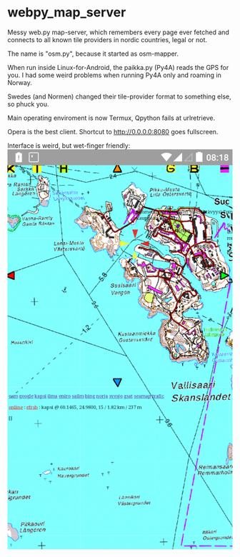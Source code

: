 # webpy_map_server

Messy web.py map-server, which remembers every page ever fetched and connects to all known tile providers in nordic countries, legal or not.

The name is "osm.py", because it started as osm-mapper.

When run inside Linux-for-Android, the paikka.py (Py4A) reads the GPS for you. I had some weird problems when running Py4A only and roaming in Norway.

Swedes (and Normen) changed their tile-provider format to something else, so phuck you.

Main operating enviroment is now Termux, Qpython fails at urlretrieve.

Opera is the best client. Shortcut to http://0.0.0.0:8080 goes fullscreen.

Interface is weird, but wet-finger friendly:
<img src="Screenshot_2019-04-24-08-18-34.png" >

